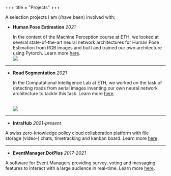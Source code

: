 +++
title = "Projects"
+++

A selection projects I am (/have been) involved with:

* **Human Pose Estimation** *2021*

  In the context of the Machine Perception course at ETH, we looked at several
  state-of-the-art neural network architectures for Human Pose Estimation from
  RGB images and built and trained our own architecture using Pytorch.
  Learn more [here](/eth_sm02_machine_perception.pdf).
  <br>
  <img src="/poseestimation.png" />

<hr>

* **Road Segmentation** *2021*

  In the Computational Intelligence Lab at ETH, we worked on the task of detecting
  roads from aerial images inventing our own neural network architecture to tackle
  this task. Learn more [here](/report_eth_fs21_cil_project.pdf).

  <br>
  <img src="/extnet.svg" />

<hr>

* **IntraHub** *2021-present*

A swiss zero-knowledge policy cloud collaboration platform with file storage
(video-) chats, timetracking and kanban board. Learn more [here](https://intrahub.ch).

<hr>

* **EventManager.DotPlus** *2017-2021*

A software for Event Managers providing survey, voting and
messaging features to interact with a large audience in real-time. Learn more [here](https://www.groupconsulter.ch/).
